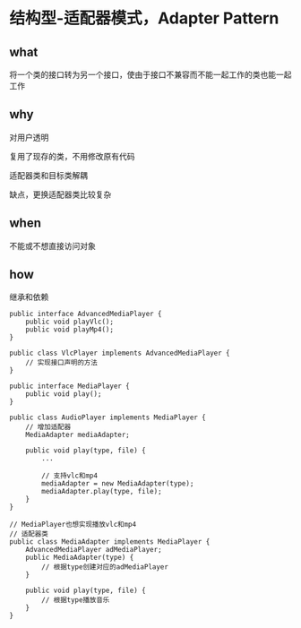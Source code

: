 # 结构型-适配器模式，Adapter Pattern
## what
将一个类的接口转为另一个接口，使由于接口不兼容而不能一起工作的类也能一起工作
## why
对用户透明

复用了现存的类，不用修改原有代码

适配器类和目标类解耦

缺点，更换适配器类比较复杂
## when
不能或不想直接访问对象
## how
继承和依赖
	
	public interface AdvancedMediaPlayer {
		public void playVlc();
		public void playMp4();
	}
	
	public class VlcPlayer implements AdvancedMediaPlayer {
		// 实现接口声明的方法
	}

	public interface MediaPlayer {
		public void play();
	}
	
	public class AudioPlayer implements MediaPlayer {
		// 增加适配器
		MediaAdapter mediaAdapter;
	
		public void play(type, file) {
			...
			
			// 支持vlc和mp4
			mediaAdapter = new MediaAdapter(type);
			mediaAdapter.play(type, file);
		}
	}
	
	// MediaPlayer也想实现播放vlc和mp4
	// 适配器类
	public class MediaAdapter implements MediaPlayer {
		AdvancedMediaPlayer adMediaPlayer;
		public MediaAdapter(type) {
			// 根据type创建对应的adMediaPlayer
		}
		
		public void play(type, file) {
			// 根据type播放音乐
		}
	}
	
